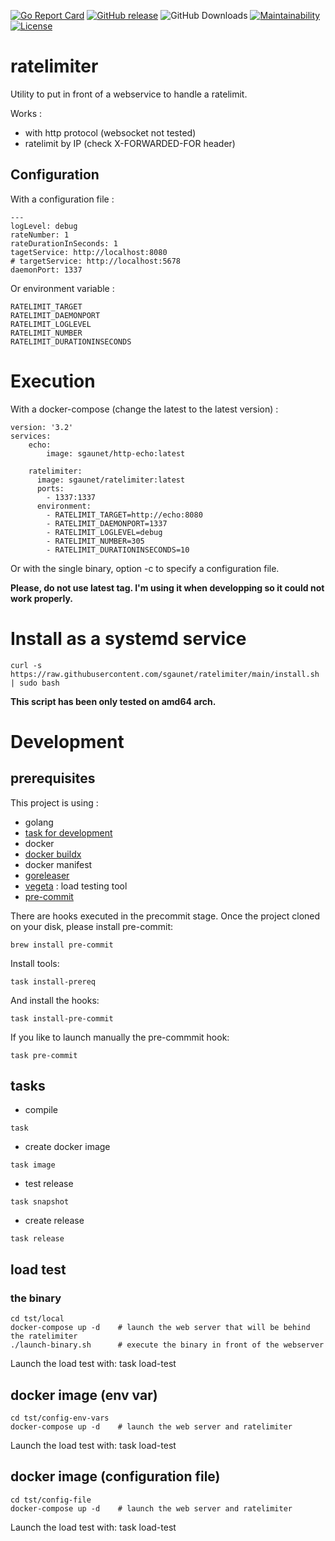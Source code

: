 [![Go Report Card](https://goreportcard.com/badge/github.com/sgaunet/ratelimiter)](https://goreportcard.com/report/github.com/sgaunet/ratelimiter)
[![GitHub release](https://img.shields.io/github/release/sgaunet/ratelimiter.svg)](https://github.com/sgaunet/ratelimiter/releases/latest)
![GitHub Downloads](https://img.shields.io/github/downloads/sgaunet/ratelimiter/total)
[![Maintainability](https://api.codeclimate.com/v1/badges/6a77e40e92008bab6661/maintainability)](https://codeclimate.com/github/sgaunet/ratelimiter/maintainability)
[![License](https://img.shields.io/github/license/sgaunet/ratelimiter.svg)](LICENSE)

# ratelimiter

Utility to put in front of a webservice to handle a ratelimit. 

Works :

* with http protocol (websocket not tested)
* ratelimit by IP (check X-FORWARDED-FOR header)

## Configuration

With a configuration file :

```
---
logLevel: debug
rateNumber: 1  
rateDurationInSeconds: 1
tagetService: http://localhost:8080
# targetService: http://localhost:5678
daemonPort: 1337
```

Or environment variable :

```
RATELIMIT_TARGET
RATELIMIT_DAEMONPORT
RATELIMIT_LOGLEVEL
RATELIMIT_NUMBER
RATELIMIT_DURATIONINSECONDS
```

# Execution

With a docker-compose (change the latest to the latest version) :


```
version: '3.2'
services:
    echo:
        image: sgaunet/http-echo:latest

    ratelimiter:
      image: sgaunet/ratelimiter:latest
      ports:
        - 1337:1337
      environment:
        - RATELIMIT_TARGET=http://echo:8080
        - RATELIMIT_DAEMONPORT=1337
        - RATELIMIT_LOGLEVEL=debug
        - RATELIMIT_NUMBER=305
        - RATELIMIT_DURATIONINSECONDS=10
```

Or with the single binary, option -c to specify a configuration file.

**Please, do not use latest tag. I'm using it when developping so it could not work properly.**

# Install as a systemd service

```
curl -s https://raw.githubusercontent.com/sgaunet/ratelimiter/main/install.sh | sudo bash
```

**This script has been only tested on amd64 arch.**

# Development

## prerequisites

This project is using :

* golang
* [task for development](https://taskfile.dev/#/)
* docker
* [docker buildx](https://github.com/docker/buildx)
* docker manifest
* [goreleaser](https://goreleaser.com/)
* [vegeta](https://github.com/tsenart/vegeta) : load testing tool
* [pre-commit](https://pre-commit.com/)

There are hooks executed in the precommit stage. Once the project cloned on your disk, please install pre-commit:

```
brew install pre-commit
```

Install tools:

```
task install-prereq
```

And install the hooks:

```
task install-pre-commit
```

If you like to launch manually the pre-commmit hook:

```
task pre-commit
```


## tasks

* compile

```
task 
```

* create docker image

```
task image
```

* test release

```
task snapshot
```

* create release

```
task release
```

## load test

### the binary

```
cd tst/local
docker-compose up -d    # launch the web server that will be behind the ratelimiter
./launch-binary.sh      # execute the binary in front of the webserver
```

Launch the load test with: task load-test

## docker image (env var)

```
cd tst/config-env-vars
docker-compose up -d    # launch the web server and ratelimiter
```

Launch the load test with: task load-test

## docker image (configuration file)

```
cd tst/config-file
docker-compose up -d    # launch the web server and ratelimiter
```

Launch the load test with: task load-test
